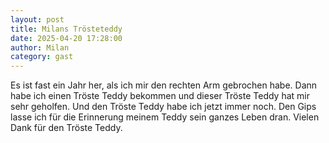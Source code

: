 ```yaml
---
layout: post
title: Milans Trösteteddy
date: 2025-04-20 17:28:00
author: Milan
category: gast
---
```


Es ist fast ein Jahr her, als ich mir den rechten Arm gebrochen habe. Dann habe ich einen Tröste Teddy bekommen und dieser Tröste Teddy hat mir sehr geholfen. Und den Tröste Teddy habe ich jetzt immer noch. Den Gips lasse ich für die Erinnerung meinem Teddy sein ganzes Leben dran.
Vielen Dank für den Tröste Teddy.
